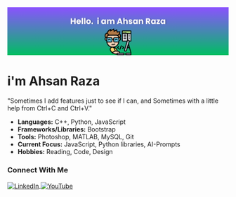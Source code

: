 <div align="center">
  <img src="123.png" alt="Profile Banner">
</div>

# i'm Ahsan Raza
"Sometimes I add features just to see if I can, and Sometimes with a little help from Ctrl+C and Ctrl+V."

- **Languages:** C++, Python, JavaScript
- **Frameworks/Libraries:** Bootstrap
- **Tools:** Photoshop, MATLAB, MySQL, Git
- **Current Focus:** JavaScript, Python libraries, AI-Prompts
- **Hobbies:** Reading, Code, Design

<h3 align="left">Connect With Me</h3>
<p align="left">
  <a href="https://linkedin.com/in/ahsan-raza8hbb" target="_blank">
    <img align="center" src="https://raw.githubusercontent.com/rahuldkjain/github-profile-readme-generator/master/src/images/icons/Social/linked-in-alt.svg" alt="LinkedIn" height="30" width="40" />
  </a>
  <a href="https://www.youtube.com/channel/UCj-smesq36B1MonuAYYKrJw" target="_blank">
    <img align="center" src="https://raw.githubusercontent.com/rahuldkjain/github-profile-readme-generator/master/src/images/icons/Social/youtube.svg" alt="YouTube" height="30" width="40" />
  </a>
</p>
